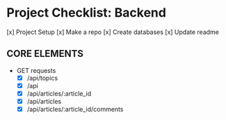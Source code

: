 # Project Checklist: Backend

[x] Project Setup
	[x] Make a repo
	[x] Create databases
	[x] Update readme

## CORE ELEMENTS

- GET requests
	- [x] /api/topics
	- [x] /api
	- [x] /api/articles/:article_id
	- [x] /api/articles
	- [x] /api/articles/:article_id/comments 
